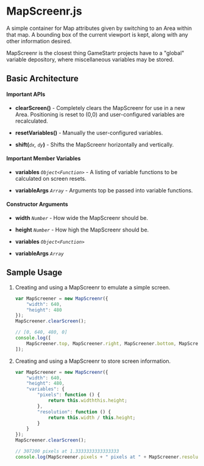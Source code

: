 # MapScreenr.js

A simple container for Map attributes given by switching to an Area within 
that map. A bounding box of the current viewport is kept, along with any 
other information desired.

MapScreenr is the closest thing GameStartr projects have to a "global"
variable depository, where miscellaneous variables may be stored.


## Basic Architecture

#### Important APIs

* **clearScreen()** - Completely clears the MapScreenr for use in a new Area.
Positioning is reset to (0,0) and user-configured variables are recalculated.

* **resetVariables()** - Manually the user-configured variables.

* **shift(***`dx`, `dy`***)** - Shifts the MapScreenr horizontally and
vertically.

#### Important Member Variables

* **variables** *`Object<Function>`* - A listing of variable functions to be 
calculated on screen resets.

* **variableArgs** *`Array`* - Arguments top be passed into variable functions.

#### Constructor Arguments

* **width** *`Number`* - How wide the MapScreenr should be.

* **height** *`Number`* - How high the MapScreenr should be.

* **variables** *`Object<Function>`*

* **variableArgs** *`Array`*


## Sample Usage

1. Creating and using a MapScreenr to emulate a simple screen.

    ```javascript
    var MapScreener = new MapScreenr({
        "width": 640,
        "height": 480
    });
    MapScreener.clearScreen();

    // [0, 640, 480, 0]
    console.log([
        MapScreener.top, MapScreener.right, MapScreener.bottom, MapScreener.left
    ]);
    ```

2. Creating and using a MapScreenr to store screen information.

    ```javascript
    var MapScreener = new MapScreenr({
        "width": 640,
        "height": 480,
        "variables": {
            "pixels": function () {
                return this.widththis.height;
            },
            "resolution": function () {
                return this.width / this.height;
            }
        }
    });
    MapScreener.clearScreen();

    // 307200 pixels at 1.3333333333333333
    console.log(MapScreener.pixels + " pixels at " + MapScreener.resolution);
    ```